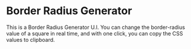 # Border Radius Generator

This is a Border Radius Generator U.I. You can change the border-radius value of a square in real time, and with one click, you can copy the CSS values to clipboard.
